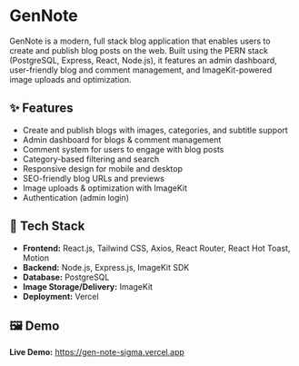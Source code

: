# GenNote

GenNote is a modern, full stack blog application that enables users to create and publish blog posts on the web. Built using the PERN stack (PostgreSQL, Express, React, Node.js), it features an admin dashboard, user-friendly blog and comment management, and ImageKit-powered image uploads and optimization.

## ✨ Features

- Create and publish blogs with images, categories, and subtitle support
- Admin dashboard for blogs & comment management
- Comment system for users to engage with blog posts
- Category-based filtering and search
- Responsive design for mobile and desktop
- SEO-friendly blog URLs and previews
- Image uploads & optimization with ImageKit
- Authentication (admin login)

## 🚀 Tech Stack

- **Frontend:** React.js, Tailwind CSS, Axios, React Router, React Hot Toast, Motion
- **Backend:** Node.js, Express.js, ImageKit SDK
- **Database:** PostgreSQL
- **Image Storage/Delivery:** ImageKit
- **Deployment:** Vercel

## 🖼️ Demo

**Live Demo:** https://gen-note-sigma.vercel.app
